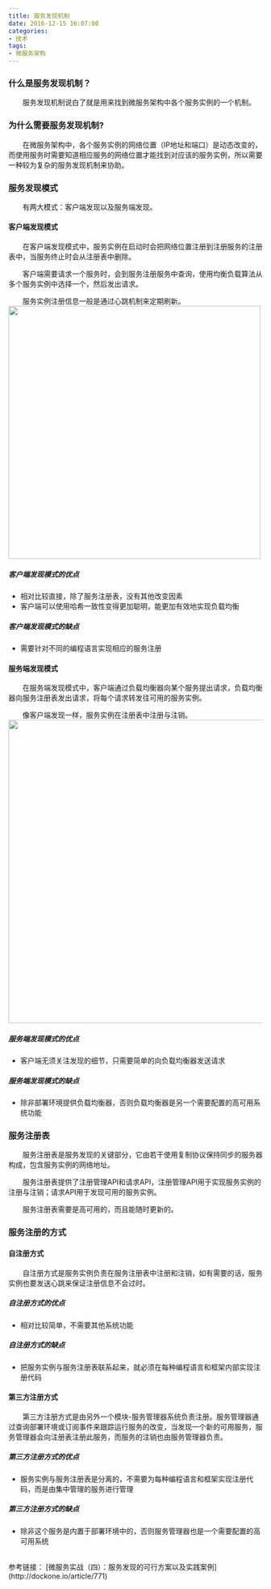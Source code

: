 ```yaml
---
title: 服务发现机制
date: 2016-12-15 16:07:08
categories:
- 技术
tags:
- 微服务架构
---
```

### 什么是服务发现机制？
&emsp;&emsp;服务发现机制说白了就是用来找到微服务架构中各个服务实例的一个机制。
<!-- more -->
### 为什么需要服务发现机制?
&emsp;&emsp;在微服务架构中，各个服务实例的网络位置（IP地址和端口）是动态改变的，而使用服务时需要知道相应服务的网络位置才能找到对应该的服务实例，所以需要一种较为复杂的服务发现机制来协助。

### 服务发现模式
&emsp;&emsp;有两大模式：客户端发现以及服务端发现。

#### 客户端发现模式
&emsp;&emsp;在客户端发现模式中，服务实例在启动时会把网络位置注册到注册服务的注册表中，当服务终止时会从注册表中删除。

&emsp;&emsp;客户端需要请求一个服务时，会到服务注册服务中查询，使用均衡负载算法从多个服务实例中选择一个，然后发出请求。

&emsp;&emsp;服务实例注册信息一般是通过心跳机制来定期刷新。
<img src="/images/Microservices/Service-discovery/Client-discovery.png" width=500 height=500 />

##### 客户端发现模式的优点
* 相对比较直接，除了服务注册表，没有其他改变因素
* 客户端可以使用哈希一致性变得更加聪明，能更加有效地实现负载均衡

##### 客户端发现模式的缺点
* 需要针对不同的编程语言实现相应的服务注册


#### 服务端发现模式
&emsp;&emsp;在服务端发现模式中，客户端通过负载均衡器向某个服务提出请求，负载均衡器向服务注册表发出请求，将每个请求转发往可用的服务实例。

&emsp;&emsp;像客户端发现一样，服务实例在注册表中注册与注销。
<img src="/images/Microservices/Service-discovery/Server-discovery.png" width=600 height=600 />

##### 服务端发现模式的优点
* 客户端无须关注发现的细节，只需要简单的向负载均衡器发送请求

##### 服务端发现模式的缺点
* 除非部署环境提供负载均衡器，否则负载均衡器是另一个需要配置的高可用系统功能

### 服务注册表
&emsp;&emsp;服务注册表是服务发现的关键部分，它由若干使用复制协议保持同步的服务器构成，包含服务实例的网络地址。

&emsp;&emsp;服务注册表提供了注册管理API和请求API，注册管理API用于实现服务实例的注册与注销；请求API用于发现可用的服务实例。

&emsp;&emsp;服务注册表需要是高可用的，而且能随时更新的。

### 服务注册的方式
#### 自注册方式
&emsp;&emsp;自注册方式是服务实例负责在服务注册表中注册和注销，如有需要的话，服务实例也要发送心跳来保证注册信息不会过时。

##### 自注册方式的优点
* 相对比较简单，不需要其他系统功能

##### 自注册方式的缺点
* 把服务实例与服务注册表联系起来，就必须在每种编程语言和框架内部实现注册代码

#### 第三方注册方式
&emsp;&emsp;第三方注册方式是由另外一个模块-服务管理器系统负责注册。服务管理器通过查询部署环境或订阅事件来跟踪运行服务的改变，当发现一个新的可用服务，服务管理器会向注册表注册此服务，而服务的注销也由服务管理器负责。

##### 第三方注册方式的优点
* 服务实例与服务注册表是分离的，不需要为每种编程语言和框架实现注册代码，而是由集中管理的服务进行管理

##### 第三方注册方式的缺点
* 除非这个服务是内置于部署环境中的，否则服务管理器也是一个需要配置的高可用系统 

<br/>
参考链接：
[微服务实战（四）：服务发现的可行方案以及实践案例](http://dockone.io/article/771)